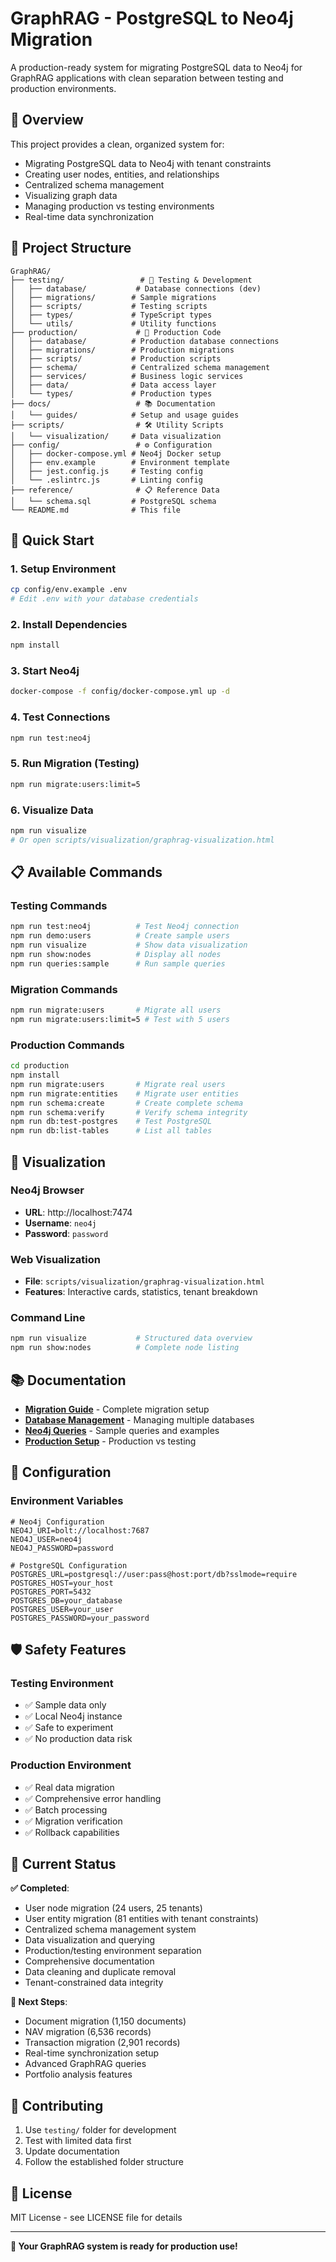 # GraphRAG - PostgreSQL to Neo4j Migration

A production-ready system for migrating PostgreSQL data to Neo4j for GraphRAG applications with clean separation between testing and production environments.

## 🎯 Overview

This project provides a clean, organized system for:
- Migrating PostgreSQL data to Neo4j with tenant constraints
- Creating user nodes, entities, and relationships
- Centralized schema management
- Visualizing graph data
- Managing production vs testing environments
- Real-time data synchronization

## 📁 Project Structure

```
GraphRAG/
├── testing/                 # 🧪 Testing & Development
│   ├── database/           # Database connections (dev)
│   ├── migrations/        # Sample migrations
│   ├── scripts/           # Testing scripts
│   ├── types/             # TypeScript types
│   └── utils/             # Utility functions
├── production/             # 🚨 Production Code
│   ├── database/          # Production database connections
│   ├── migrations/        # Production migrations
│   ├── scripts/           # Production scripts
│   ├── schema/            # Centralized schema management
│   ├── services/          # Business logic services
│   ├── data/              # Data access layer
│   └── types/             # Production types
├── docs/                   # 📚 Documentation
│   └── guides/            # Setup and usage guides
├── scripts/                # 🛠️ Utility Scripts
│   └── visualization/     # Data visualization
├── config/                 # ⚙️ Configuration
│   ├── docker-compose.yml # Neo4j Docker setup
│   ├── env.example        # Environment template
│   ├── jest.config.js     # Testing config
│   └── .eslintrc.js       # Linting config
├── reference/              # 📋 Reference Data
│   └── schema.sql         # PostgreSQL schema
└── README.md              # This file
```

## 🚀 Quick Start

### 1. Setup Environment
```bash
cp config/env.example .env
# Edit .env with your database credentials
```

### 2. Install Dependencies
```bash
npm install
```

### 3. Start Neo4j
```bash
docker-compose -f config/docker-compose.yml up -d
```

### 4. Test Connections
```bash
npm run test:neo4j
```

### 5. Run Migration (Testing)
```bash
npm run migrate:users:limit=5
```

### 6. Visualize Data
```bash
npm run visualize
# Or open scripts/visualization/graphrag-visualization.html
```

## 📋 Available Commands

### Testing Commands
```bash
npm run test:neo4j          # Test Neo4j connection
npm run demo:users          # Create sample users
npm run visualize           # Show data visualization
npm run show:nodes          # Display all nodes
npm run queries:sample      # Run sample queries
```

### Migration Commands
```bash
npm run migrate:users       # Migrate all users
npm run migrate:users:limit=5 # Test with 5 users
```

### Production Commands
```bash
cd production
npm install
npm run migrate:users       # Migrate real users
npm run migrate:entities    # Migrate user entities
npm run schema:create       # Create complete schema
npm run schema:verify       # Verify schema integrity
npm run db:test-postgres    # Test PostgreSQL
npm run db:list-tables      # List all tables
```

## 🎨 Visualization

### Neo4j Browser
- **URL**: http://localhost:7474
- **Username**: `neo4j`
- **Password**: `password`

### Web Visualization
- **File**: `scripts/visualization/graphrag-visualization.html`
- **Features**: Interactive cards, statistics, tenant breakdown

### Command Line
```bash
npm run visualize           # Structured data overview
npm run show:nodes          # Complete node listing
```

## 📚 Documentation

- **[Migration Guide](docs/guides/MIGRATION_GUIDE.md)** - Complete migration setup
- **[Database Management](docs/guides/DATABASE_MANAGEMENT.md)** - Managing multiple databases
- **[Neo4j Queries](docs/guides/NEO4J_QUERIES.md)** - Sample queries and examples
- **[Production Setup](docs/guides/PRODUCTION_SEPARATION.md)** - Production vs testing

## 🔧 Configuration

### Environment Variables
```env
# Neo4j Configuration
NEO4J_URI=bolt://localhost:7687
NEO4J_USER=neo4j
NEO4J_PASSWORD=password

# PostgreSQL Configuration
POSTGRES_URL=postgresql://user:pass@host:port/db?sslmode=require
POSTGRES_HOST=your_host
POSTGRES_PORT=5432
POSTGRES_DB=your_database
POSTGRES_USER=your_user
POSTGRES_PASSWORD=your_password
```

## 🛡️ Safety Features

### Testing Environment
- ✅ Sample data only
- ✅ Local Neo4j instance
- ✅ Safe to experiment
- ✅ No production data risk

### Production Environment
- ✅ Real data migration
- ✅ Comprehensive error handling
- ✅ Batch processing
- ✅ Migration verification
- ✅ Rollback capabilities

## 🎯 Current Status

**✅ Completed**:
- User node migration (24 users, 25 tenants)
- User entity migration (81 entities with tenant constraints)
- Centralized schema management system
- Data visualization and querying
- Production/testing environment separation
- Comprehensive documentation
- Data cleaning and duplicate removal
- Tenant-constrained data integrity

**🚧 Next Steps**:
- Document migration (1,150 documents)
- NAV migration (6,536 records)
- Transaction migration (2,901 records)
- Real-time synchronization setup
- Advanced GraphRAG queries
- Portfolio analysis features

## 🤝 Contributing

1. Use `testing/` folder for development
2. Test with limited data first
3. Update documentation
4. Follow the established folder structure

## 📄 License

MIT License - see LICENSE file for details

---

**🎉 Your GraphRAG system is ready for production use!**